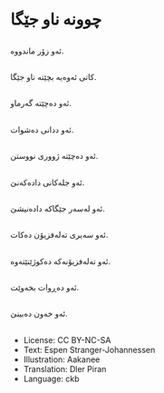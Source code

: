# چوونه‌ ناو جێگا

##
ئه‌و زۆر ماندووه‌.

##
کاتی ئه‌وه‌یه‌ بچێته‌ ناو جێگا.

##
ئه‌و ده‌چێته‌ گه‌رماو.

##
ئه‌و ددانی ده‌شوات.

##
ئه‌و ده‌چێته‌ ژووری نووستن.

##
ئه‌و جله‌کانی داده‌که‌نێ.

##
ئه‌و له‌سه‌ر جێگاکه‌ داده‌نیشێ.

##
ئه‌و سه‌یری ته‌له‌فزیۆن ده‌کات.

##
ئه‌و ته‌له‌فزیۆنه‌که‌ ده‌کوژێنێته‌وه‌.

##
ئه‌و دەڕوات بخەوێت.

##
ئه‌و خه‌ون ده‌بینێ.

##
* License: CC BY-NC-SA
* Text: Espen Stranger-Johannessen
* Illustration: Aakanee
* Translation: Dler Piran
* Language: ckb
